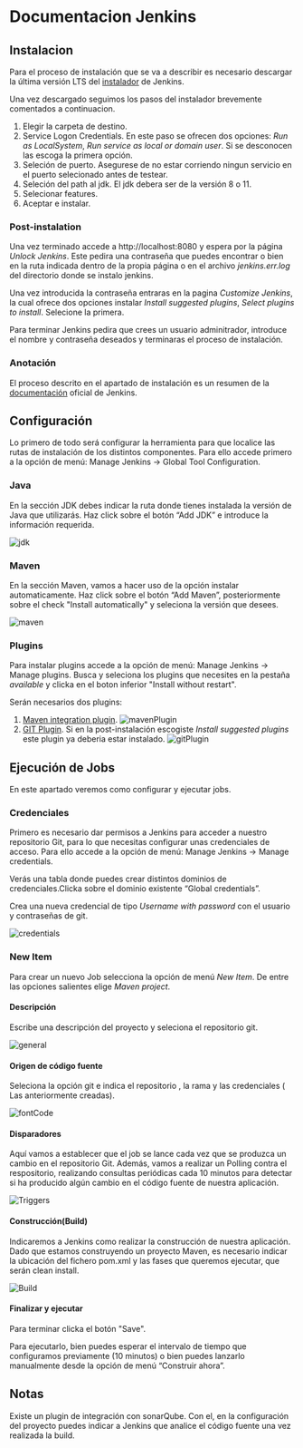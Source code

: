 # Documentacion Jenkins

## Instalacion

  Para el proceso de instalación que se va a describir es necesario descargar la última versión LTS del [instalador](https://www.jenkins.io/download/) de Jenkins.

  Una vez descargado seguimos los pasos del instalador brevemente comentados a continuacion.
  1. Elegir la carpeta de destino.
  2. Service Logon Credentials. En este paso se ofrecen dos opciones: *Run as LocalSystem*, *Run service as local or domain user*. Si se desconocen las escoga la primera opción.
  3. Seleción de puerto. Asegurese de no estar corriendo ningun servicio en el puerto selecionado antes de testear.
  4. Seleción del path al jdk. El jdk debera ser de la versión 8 o 11.
  5. Selecionar features.
  6. Aceptar e instalar.

### Post-instalation
  
  Una vez terminado accede a http://localhost:8080 y espera por la página *Unlock Jenkins*. Este pedira una contraseña que puedes encontrar o bien en la ruta indicada dentro de la propia página o en el archivo *jenkins.err.log* del directorio donde se instalo jenkins.

  Una vez introducida la contraseña entraras en la pagina *Customize Jenkins*, la cual ofrece dos opciones instalar *Install suggested plugins*, *Select plugins to install*. Selecione la primera.

  Para terminar Jenkins pedira que crees un usuario adminitrador, introduce el nombre y contraseña deseados y terminaras el proceso de instalación.

### Anotación

  El proceso descrito en el apartado de instalación es un resumen de la [documentación](https://www.jenkins.io/doc/book/installing/windows/) oficial de Jenkins.

## Configuración

  Lo primero de todo será configurar la herramienta para que localice las rutas de instalación de los distintos componentes. Para ello accede primero a la opción de menú: Manage Jenkins -> Global Tool Configuration.

### Java

  En la sección JDK debes indicar la ruta donde tienes instalada la versión de Java que utilizarás. Haz click sobre el botón “Add JDK” e introduce la información requerida.

  ![jdk](docs/imgs/addJDK.PNG?raw=true)

### Maven

  En la sección Maven, vamos a hacer uso de la opción instalar automaticamente. Haz click sobre el botón “Add Maven”, posteriormente sobre el check "Install automatically" y seleciona la versión que desees.

  ![maven](docs/imgs/addMaven.PNG?raw=true)

### Plugins

  Para instalar plugins accede a la opción de menú: Manage Jenkins -> Manage plugins. Busca y seleciona los plugins que necesites en la pestaña *available* y clicka en el boton inferior "Install without restart".

  Serán necesarios dos plugins:
  1. [Maven integration plugin](https://plugins.jenkins.io/maven-plugin/).
  ![mavenPlugin](docs/imgs/mavenPlugin.PNG?raw=true)
  2. [GIT Plugin](https://plugins.jenkins.io/git/). Si en la post-instalación escogiste *Install suggested plugins* este plugin ya deberia estar instalado.
  ![gitPlugin](docs/imgs/gitPlugin.PNG?raw=true)

## Ejecución de Jobs

  En este apartado veremos como configurar y ejecutar jobs.

### Credenciales

  Primero es necesario dar permisos a Jenkins para acceder a nuestro repositorio Git, para lo que necesitas configurar unas credenciales de acceso. Para ello accede a la opción de menú: Manage Jenkins -> Manage credentials.

  Verás una tabla donde puedes crear distintos dominios de credenciales.Clicka sobre el dominio existente “Global credentials”.

  Crea una nueva credencial de tipo *Username with password* con el usuario y contraseñas de git.

  ![credentials](docs/imgs/credentials.PNG?raw=true)

### New Item

  Para crear un nuevo Job selecciona la opción de menú *New Item*. De entre las opciones salientes elige *Maven project*.

#### Descripción

  Escribe una descripción del proyecto y seleciona el repositorio git.

  ![general](docs/imgs/general.PNG?raw=true)

#### Origen de código fuente
 
  Seleciona la opción git e indica el repositorio , la rama y las credenciales ( Las anteriormente creadas).

  ![fontCode](docs/imgs/fontCode.PNG?raw=true)

#### Disparadores
  
  Aquí vamos a establecer que el job se lance cada vez que se produzca un cambio en el repositorio Git. Además, vamos a realizar un Polling contra el respositorio, realizando consultas periódicas cada 10 minutos para detectar si ha producido algún cambio en el código fuente de nuestra aplicación.

  ![Triggers](docs/imgs/triggers.PNG?raw=true)

#### Construcción(Build)

   Indicaremos a Jenkins como realizar la construcción de nuestra aplicación. Dado que estamos construyendo un proyecto Maven, es necesario indicar la ubicación del fichero pom.xml y las fases que queremos ejecutar, que serán clean install.

  ![Build](docs/imgs/build.PNG?raw=true)

#### Finalizar y ejecutar

  Para terminar clicka el botón "Save". 
  
  Para ejecutarlo, bien puedes esperar el intervalo de tiempo que configuramos previamente (10 minutos) o bien puedes lanzarlo manualmente desde la opción de menú “Construir ahora”.

## Notas
  
  Existe un plugin de integración con sonarQube. Con el, en la configuración del proyecto puedes indicar a Jenkins que analice el código fuente una vez realizada la build.
